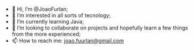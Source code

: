- 👋 Hi, I’m @JoaoFurlan;
- 👀 I’m interested in all sorts of tecnology;
- 🌱 I’m currently learning Java;
- 💞️ I’m looking to collaborate on projects and hopefully learn a few things from the more experienced;
- 📫 How to reach me: joao.fuurlan@gmail.com

<!---
JoaoFurlan/JoaoFurlan is a ✨ special ✨ repository because its `README.md` (this file) appears on your GitHub profile.
You can click the Preview link to take a look at your changes.
--->
